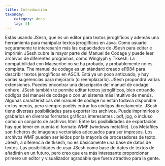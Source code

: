 ```yaml
---
title: Introducción
taxonomy:
    category: docs
    tag: []
---
```




Estás usando JSesh, que és un editor para textos jeroglíficos y además una herramienta para manipular textos jeroglíficos en Java. Como usuario seguramente te interesarán más las capacidades de JSesh para editar e imprimir.
JSesh cubre la mayor parte del Manuel de Codage y puede leer archivos de diferentes programas, como Winglyph
y Tksesh. La compatibilidad con Macscribe no se ha probado, y probablemente no es completa.
The manuel de codage es un stándard creado el1984
para describir textos jeroglíficos en ASCII. Está ya un poco anticuado, y hay varias sugerencias para mejorarlo (o reemplazarlo). JSesh propondrá varias extensiones. Puedes encontrar una descripción del manuel de codage enhere.
JSesh también te permite editar textos jeroglíficos, bien entrando códigos del manuel de codage o con un sistema más intuitivo de menús. Algunas características del manuel de codage no están todavía disponible en los menús, pero siempre podéis entrar los códigos directamente.
JSesh tiene diversas posibilidades para exportar los archivos. Puede imprimirlos o grabarlos en diversos formatos gráficos interesantes : pdf, jpg, o incluso como un conjunto de archivos html. Entre las posibilidades de exportación hay que tener en cuenta el formato WMF (windows metafile). Los Metafiles son ficheros de imágenes vectoriales adecuados para ser impresos. Los archivos WMF pueden ser leídos por la mayoría de procesadores de texto.
JSesh, a diferencia de tksesh, no es básicamente una base de datos de textos. Las posibilidades de usar JSesh como base de dates de textos de añadirán en un futuro, pero creo que era más interesante proporcionar primero un editor y visualizador agradable que fuera atractivo para la gente.

